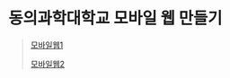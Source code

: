 # 동의과학대학교 모바일 웹 만들기
> [모바일웹1](https://ljmroqortk.github.io/mobliejs.github.io/index.html)
> 
> [모바일웹2](moblieappdit.netlify.app)
